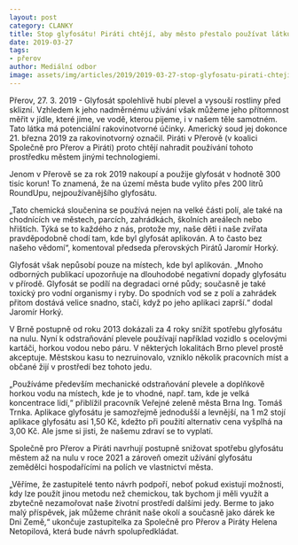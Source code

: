 ```yaml
---
layout: post
category: CLANKY
title: Stop glyfosátu! Piráti chtějí, aby město přestalo používat látku, která má potenciální karcinogenní účinky!
date: 2019-03-27
tags: 
- přerov
author: Mediální odbor
image: assets/img/articles/2019/2019-03-27-stop-glyfosatu-pirati-chteji-aby-mesto-prestalo-pouzivat-latku-ktera-ma-potencialní-karcinogenni-ucinky.jpg  #751x422 pixelu
---
```

Přerov, 27. 3. 2019 - Glyfosát spolehlivě hubí plevel a vysouší rostliny před sklizní. Vzhledem k jeho nadměrnému užívání však můžeme jeho přítomnost měřit v jídle, které jíme, ve vodě, kterou pijeme, i v našem těle samotném. Tato látka má potenciální rakovinotvorné účinky. Americký soud jej dokonce 21. března 2019 za rakovinotvorný označil.  Piráti v Přerově (v koalici Společně pro Přerov a Piráti) proto chtějí nahradit používání tohoto prostředku městem jinými technologiemi. 

Jenom v Přerově se za rok 2019 nakoupí a použije glyfosát v hodnotě 300 tisíc korun! To znamená, že na území města bude vylito přes 200 litrů RoundUpu, nejpoužívanějšího glyfosátu. 

„Tato chemická sloučenina se používá nejen na velké části polí, ale také na chodnících ve městech, parcích, zahrádkách, školních areálech nebo hřištích. Týká se to každého z nás, protože my, naše děti i naše zvířata pravděpodobně chodí tam, kde byl glyfosát aplikován. A to často bez našeho vědomí“, komentoval předseda přerovských Pirátů Jaromír Horký.

Glyfosát však nepůsobí pouze na místech, kde byl aplikován. „Mnoho odborných publikací upozorňuje na dlouhodobé negativní dopady glyfosátu v přírodě. Glyfosát se podílí na degradaci orné půdy; současně je také toxický pro vodní organismy i ryby. Do spodních vod se z polí a zahrádek přitom dostává velice snadno, stačí, když po jeho aplikaci zaprší.“ dodal Jaromír Horký.

V Brně postupně od roku 2013 dokázali za 4 roky snížit spotřebu glyfosátu na nulu. Nyní k odstraňování plevele používají například vozidlo s ocelovými kartáči, horkou vodou nebo páru. V některých lokalitách Brno plevel prostě akceptuje.  Městskou kasu to nezruinovalo, vzniklo několik pracovních míst a občané žijí v prostředí bez tohoto jedu. 

„Používáme především mechanické odstraňování plevele a doplňkově horkou vodu na místech, kde je to vhodné, např. tam, kde je velká koncentrace lidí,“ přiblížil pracovník Veřejné zeleně města Brna Ing. Tomáš Trnka. Aplikace glyfosátu je samozřejmě jednodušší a levnější, na 1 m2 stojí aplikace glyfosátu asi 1,50 Kč, kdežto při použití alternativ cena vyšplhá na 3,00 Kč. Ale jsme si jisti, že našemu zdraví se to vyplatí.

Společně pro Přerov a Piráti navrhují postupně snižovat spotřebu glyfosátu městem až na nulu v roce 2021 a zároveň omezit užívání glyfosátu zemědělci hospodařícími na polích ve vlastnictví města.

„Věříme, že zastupitelé tento návrh podpoří, neboť pokud existují možnosti, kdy lze použít jinou metodu než chemickou, tak bychom ji měli využít a zbytečně nezamořovat naše životní prostředí dalšími jedy. Berme to jako malý příspěvek, jak můžeme chránit naše okolí a současně jako dárek ke Dni Země,“ ukončuje zastupitelka za Společně pro Přerov a Piráty Helena Netopilová, která bude návrh spolupředkládat.

